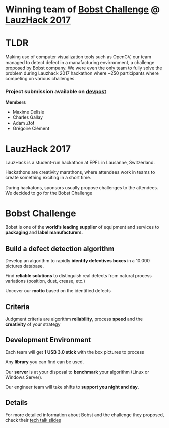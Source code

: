 # Winning team of [Bobst Challenge](BOBST_Tech-Talk.pdf) @ [LauzHack 2017](http://2017.lauzhack.com/)

# TLDR
Making use of computer visualization tools such as OpenCV, our team managed to detect defect in a manafacturing envirronment, a challenge proposed by Bobst company. We were even the only team to fully solve the problem during Lauzhack 2017 hackathon where ~250 participants where competing on various challenges.
### Project submission available on [devpost](https://devpost.com/software/bobstchallenge)

**Members**

- Maxime Delisle
- Charles Gallay
- Adam Ztot
- Grégoire Clément


# LauzHack 2017

LauzHack is a student-run hackathon at EPFL in Lausanne, Switzerland.

Hackathons are creativity marathons, where attendees work in teams to create something exciting in a short time.

During hackatons, sponsors usually propose challenges to the attendees. We decided to go for the Bobst Challenge

# Bobst Challenge

Bobst is one of the **world’s leading supplier** of equipment and services to **packaging** and **label manufacturers**.

## Build a defect detection algorithm

Develop an algorithm to rapidly **identify defectives boxes** in a 10.000 pictures database.

Find **reliable solutions** to distinguish real defects from natural process variations (position, dust, crease, etc.)

Uncover our **motto** based on the identified defects

## Criteria

Judgment criteria are algorithm **reliability**, process **speed** and the **creativity** of your strategy

## Development Environment

Each team will get **1 USB 3.0 stick** with the box pictures to process

Any **library** you can find can be used.

Our **server** is at your disposal to **benchmark** your algorithm (Linux or Windows Server).

Our engineer team will take shifts to **support you night and day**.

## Details

For more detailed information about Bobst and the challenge they proposed, check their <a href="BOBST_Tech-Talk.pdf">tech talk slides</a>
